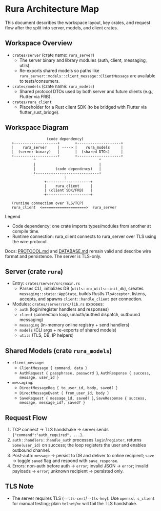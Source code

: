 # Rura Architecture Map

This document describes the workspace layout, key crates, and request flow after the split into server, models, and client crates.

## Workspace Overview
- `crates/server` (crate name: `rura_server`)
  - The server binary and library modules (auth, client, messaging, utils).
  - Re-exports shared models so paths like `rura_server::models::client_message::ClientMessage` are available to tests/consumers.
- `crates/models` (crate name: `rura_models`)
  - Shared protocol DTOs used by both server and future clients (e.g., Flutter via FRB).
- `crates/rura_client`
  - Placeholder for a Rust client SDK (to be bridged with Flutter via flutter_rust_bridge).

## Workspace Diagram

```
                   (code dependency)
   +--------------------+       +--------------------+
   |    rura_server     | ----> |    rura_models     |
   |  (server binary)   |       |  (shared DTOs)     |
   +--------------------+       +--------------------+
             ^                             ^
             |                             |
             |         (code dependency)   |
             +-----------------------------+
                           |
                  +--------------------+
                  |    rura_client     |
                  | (client SDK/FRB)   |
                  +--------------------+

   (runtime connection over TLS/TCP)
   rura_client  <====================>  rura_server
```

Legend
- Code dependency: one crate imports types/modules from another at compile time.
- Runtime connection: rura_client connects to rura_server over TLS using the wire protocol.

Docs: [PROTOCOL.md](PROTOCOL.md) and [DATABASE.md](DATABASE.md) remain valid and describe wire format and persistence. The server is TLS-only.

## Server (crate `rura`)
- Entry: `crates/server/src/main.rs`
  - Parses CLI, initializes DB (`utils::db_utils::init_db`), creates `messaging::state::AppState`, builds Rustls `TlsAcceptor`, listens, accepts, and spawns `client::handle_client` per connection.
- Modules: `crates/server/src/lib.rs` exposes:
  - `auth` (login/register handlers and responses)
  - `client` (connection loop, unauth/authed dispatch, outbound messaging)
  - `messaging` (in-memory online registry + send handlers)
  - `models` (CLI args + re-exports of shared models)
  - `utils` (TLS, DB, IP helpers)

## Shared Models (crate `rura_models`)
- `client_message`:
  - `ClientMessage { command, data }`
  - `AuthRequest { passphrase, password }`, `AuthResponse { success, message, user_id }`
- `messaging`:
  - `DirectMessageReq { to_user_id, body, saved? }`
  - `DirectMessageEvent { from_user_id, body }`
  - `SaveRequest { message_id, saved? }`, `SaveResponse { success, message, message_id?, saved? }`

## Request Flow
1) TCP connect → TLS handshake → server sends `{"command":"auth_required", ...}`.
2) `auth::handlers::handle_auth` processes `login`/`register`, returns `Some(user_id)` on success; the loop registers the user and enables outbound channel.
3) Post-auth: `message` → persist to DB and deliver to online recipient; `save` → toggle `saved` flag and respond with `save_response`.
4) Errors: non-auth before auth → `error`; invalid JSON → `error`; invalid payloads → `error`; unknown recipient → persisted only.

## TLS Note
- The server requires TLS (`--tls-cert`/`--tls-key`). Use `openssl s_client` for manual testing; plain `telnet`/`nc` will fail the TLS handshake.
